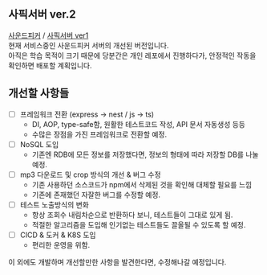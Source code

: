 ## 사픽서버 ver.2
[사운드피커](https://soundpicker.kr) / [사픽서버 ver1](https://github.com/SoundPicker/SoundPicker-Server)    
현재 서비스중인 사운드피커 서버의 개선된 버전입니다.  
아직은 학습 목적이 크기 때문에 당분간은 개인 레포에서 진행하다가, 안정적인 작동을 확인하면 배포할 계획입니다.

## 개선할 사항들
- [ ] 프레임워크 전환 (express -> nest / js -> ts)
  - DI, AOP, type-safe함, 원활한 테스트코드 작성, API 문서 자동생성 등등
  - 수많은 장점을 가진 프레임워크로 전환할 예정.
- [ ] NoSQL 도입
  - 기존엔 RDB에 모든 정보를 저장했다면, 정보의 형태에 따라 저장할 DB를 나눌 예정.
- [ ] mp3 다운로드 및 crop 방식의 개선 & 버그 수정
  - 기존 사용하던 소스코드가 npm에서 삭제된 것을 확인해 대체할 필요를 느낌
  - 기존에 존재했던 자잘한 버그를 수정할 예정.
- [ ] 테스트 노출방식의 변화
  - 항상 조회수 내림차순으로 반환하다 보니, 테스트들이 그대로 있게 됨.
  - 적절한 알고리즘을 도입해 인기없는 테스트들도 끌올될 수 있도록 할 예정.
- [ ] CICD & 도커 & K8S 도입
  - 편리한 운영을 위함.
  
이 외에도 개발하며 개선할만한 사항을 발견한다면, 수정해나갈 예정입니다.